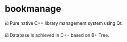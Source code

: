 # bookmanage

☑️ Pure native C++ library management system using Qt.

☑️ Database is achieved in C++ based on B+ Tree.
